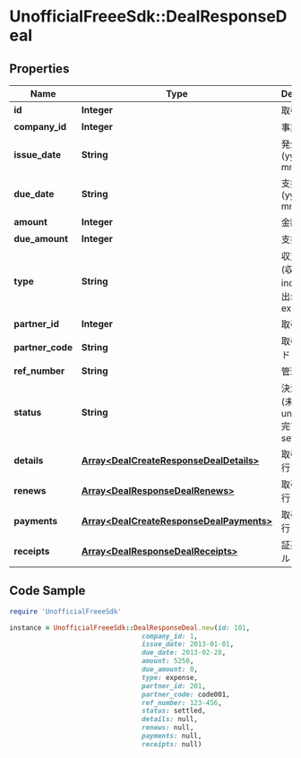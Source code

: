 # UnofficialFreeeSdk::DealResponseDeal

## Properties

Name | Type | Description | Notes
------------ | ------------- | ------------- | -------------
**id** | **Integer** | 取引ID | 
**company_id** | **Integer** | 事業所ID | 
**issue_date** | **String** | 発生日 (yyyy-mm-dd) | 
**due_date** | **String** | 支払期日 (yyyy-mm-dd) | [optional] 
**amount** | **Integer** | 金額 | 
**due_amount** | **Integer** | 支払金額 | [optional] 
**type** | **String** | 収支区分 (収入: income, 支出: expense) | [optional] 
**partner_id** | **Integer** | 取引先ID | 
**partner_code** | **String** | 取引先コード | [optional] 
**ref_number** | **String** | 管理番号 | [optional] 
**status** | **String** | 決済状況 (未決済: unsettled, 完了: settled) | 
**details** | [**Array&lt;DealCreateResponseDealDetails&gt;**](DealCreateResponseDealDetails.md) | 取引の明細行 | [optional] 
**renews** | [**Array&lt;DealResponseDealRenews&gt;**](DealResponseDealRenews.md) | 取引の+更新行 | [optional] 
**payments** | [**Array&lt;DealCreateResponseDealPayments&gt;**](DealCreateResponseDealPayments.md) | 取引の支払行 | [optional] 
**receipts** | [**Array&lt;DealResponseDealReceipts&gt;**](DealResponseDealReceipts.md) | 証憑ファイル | [optional] 

## Code Sample

```ruby
require 'UnofficialFreeeSdk'

instance = UnofficialFreeeSdk::DealResponseDeal.new(id: 101,
                                 company_id: 1,
                                 issue_date: 2013-01-01,
                                 due_date: 2013-02-28,
                                 amount: 5250,
                                 due_amount: 0,
                                 type: expense,
                                 partner_id: 201,
                                 partner_code: code001,
                                 ref_number: 123-456,
                                 status: settled,
                                 details: null,
                                 renews: null,
                                 payments: null,
                                 receipts: null)
```


